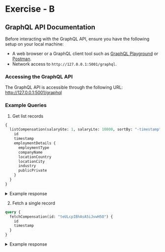 # Exercise - B

## GraphQL API Documentation

Before interacting with the GraphQL API, ensure you have the following setup on your local machine:

- A web browser or a GraphQL client tool such as [GraphQL Playground](https://github.com/graphql/graphql-playground) or [Postman](https://www.postman.com/).
- Network access to `http://127.0.0.1:5001/graphql`.

### Accessing the GraphQL API

The GraphQL API is accessible through the following URL: http://127.0.0.1:5001/graphql

### Example Queries

1. Get list records

```graphql
{
  listCompensation(salaryGte: 1, salaryLte: 10000, sortBy: "-timestamp") {
    id
    timestamp
    employmentDetails {
      employmentType
      companyName
      locationCountry
      locationCity
      industry
      publicPrivate
    }
  }
}
```

<details>
<summary>Example response</summary>

```json
{
  "data": {
    "listCompensation": [
      {
        "id": "HeULcpIBhAsA5iJvwIF_",
        "timestamp": 1608726074,
        "employmentDetails": {
          "employmentType": null,
          "companyName": null,
          "locationCountry": null,
          "locationCity": null,
          "industry": "Healthcare",
          "publicPrivate": null
        }
      },
      {
        "id": "2uULcpIBhAsA5iJvwIB_",
        "timestamp": 1602046504,
        "employmentDetails": {
          "employmentType": null,
          "companyName": null,
          "locationCountry": null,
          "locationCity": null,
          "industry": "sports footwear",
          "publicPrivate": null
        }
      },
      {
        "id": "3-ULcpIBhAsA5iJvwH9-",
        "timestamp": 1589463444,
        "employmentDetails": {
          "employmentType": null,
          "companyName": null,
          "locationCountry": null,
          "locationCity": null,
          "industry": "Education",
          "publicPrivate": null
        }
      },
      {
        "id": "r-ULcpIBhAsA5iJvwH9-",
        "timestamp": 1584510871,
        "employmentDetails": {
          "employmentType": null,
          "companyName": null,
          "locationCountry": null,
          "locationCity": null,
          "industry": "Public Relations",
          "publicPrivate": null
        }
      },
      {
        "id": "j-ULcpIBhAsA5iJvwH9O",
        "timestamp": 1583391198,
        "employmentDetails": {
          "employmentType": null,
          "companyName": null,
          "locationCountry": null,
          "locationCity": null,
          "industry": "ADVERTISING ",
          "publicPrivate": null
        }
      },
      {
        "id": "y-ULcpIBhAsA5iJvwH5O",
        "timestamp": 1580895190,
        "employmentDetails": {
          "employmentType": null,
          "companyName": null,
          "locationCountry": null,
          "locationCity": null,
          "industry": "Mortgage industry ",
          "publicPrivate": null
        }
      },
      {
        "id": "teULcpIBhAsA5iJvwH5O",
        "timestamp": 1580722657,
        "employmentDetails": {
          "employmentType": null,
          "companyName": null,
          "locationCountry": null,
          "locationCity": null,
          "industry": "advertising",
          "publicPrivate": null
        }
      },
      {
        "id": "peULcpIBhAsA5iJvwH0n",
        "timestamp": 1579016785,
        "employmentDetails": {
          "employmentType": null,
          "companyName": null,
          "locationCountry": null,
          "locationCity": null,
          "industry": "ARCHITECTURE",
          "publicPrivate": null
        }
      },
      {
        "id": "VeULcpIBhAsA5iJvwH0n",
        "timestamp": 1578412207,
        "employmentDetails": {
          "employmentType": null,
          "companyName": null,
          "locationCountry": null,
          "locationCity": null,
          "industry": "PR",
          "publicPrivate": null
        }
      },
      {
        "id": "UuULcpIBhAsA5iJvwH0n",
        "timestamp": 1578402322,
        "employmentDetails": {
          "employmentType": null,
          "companyName": null,
          "locationCountry": null,
          "locationCity": null,
          "industry": "",
          "publicPrivate": null
        }
      }
    ]
  }
}
```

</details>

2. Fetch a single record

```graphql
query {
  fetchCompensation(id: "teULcpIBhAsA5iJvwH5O") {
    id
    timestamp
  }
}
```

<details>
<summary>Example response</summary>

```json
{
  "data": {
    "fetchCompensation": {
      "id": "teULcpIBhAsA5iJvwH5O",
      "timestamp": 1580722657
    }
  }
}
```

</details>
